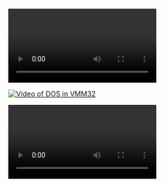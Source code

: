 
![](raw.githubusercontent.com/pufengdu/RetroFuns/main/WIN9XME/VMM32_DOS.mp4)

[![Video of DOS in VMM32](http://i0.hdslb.com/bfs/archive/e326c8d1933cab612c50affd9dd03cf231838bd6.jpg)](https://www.bilibili.com/video/BV1E94y1K7Gs/?share_source=copy_web&vd_source=f683298ade0a3ad6ce798cd664bd474f&t=0)

<video controls src="https://github.com/pufengdu/RetroFuns/blob/main/WIN9XME/VMM32_DOS.mp4" ></video>





